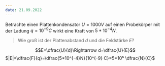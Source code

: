 ```yaml
---
date: 21.09.2022
---
```

Betrachte einen Plattenkondensator $U=1000V$ auf einen Probekörper mit der Ladung $q=10^{-9}C$ wirkt eine Kraft von $5*10^{-4} N$.

> Wie groß ist der Plattenabstand $d$ und die Feldstärke $E$?

$$E=\dfrac{U}{d}\Rightarrow d=\dfrac{U}{E}$$
$|E|=\dfrac{F}{q}=\dfrac{5*10^{-4}N}{10^{-9} C}=5*10⁵ \dfrac{N}{C}$